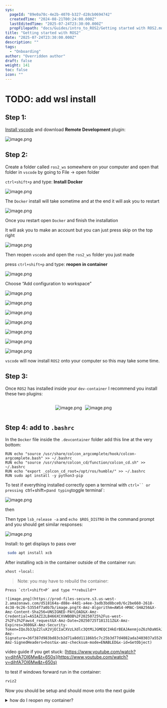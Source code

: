 ```yaml
---
sys:
  pageId: "89e0a78c-4e2b-4070-b327-d28cb0694742"
  createdTime: "2024-08-21T00:24:00.000Z"
  lastEditedTime: "2025-07-24T23:30:00.000Z"
  propFilepath: "docs/Guides/intro_to_ROS2/Getting started with ROS2.md"
title: "Getting started with ROS2"
date: "2025-07-24T23:30:00.000Z"
description: ""
tags:
  - "Onboarding"
author: "Overridden author"
draft: false
weight: 141
toc: false
icon: ""
---
```


# TODO: add wsl install

## Step 1:

[Install vscode](https://code.visualstudio.com/download) and download **Remote Development** plugin:

![image.png](https://prod-files-secure.s3.us-west-2.amazonaws.com/d518164a-d88e-44d1-a4ee-3adb3bd8bce0/efb52993-1881-4a40-b95e-6f020334f022/image.png?X-Amz-Algorithm=AWS4-HMAC-SHA256&X-Amz-Content-Sha256=UNSIGNED-PAYLOAD&X-Amz-Credential=ASIAZI2LB466TDZXMBVU%2F20250725%2Fus-west-2%2Fs3%2Faws4_request&X-Amz-Date=20250725T181304Z&X-Amz-Expires=3600&X-Amz-Security-Token=IQoJb3JpZ2luX2VjECIaCXVzLXdlc3QtMiJHMEUCIFnkCc%2B%2BjzJB0B378z8G%2FhPnQcP8DVfGq1bduGPeiZWZAiEA9Djd%2BJLqi0U4j%2FvlSzFTrPBej2WbxJ6VnWgn%2BmbjSGQq%2FwMISxAAGgw2Mzc0MjMxODM4MDUiDHC0AfntW224omFf1SrcAzVRjWioByS%2BgnklZhenHY4yJisqvweaFH1pcs47x9Q9BMLkdo8xjhXB2YCZzdjnX3wjabH8bEYrhDMHzZ5hsHKuGvK2dKnR0dx3S8diA8Vrb%2FxBwWEdepnZAgerIjkP2lPspq%2FmTxEM5GRIb9jmnl0e9QMCdk3dMPm5E9pyRA0vksq1QfxCB5hdjTZC9aBigkW%2BfLkqQ69eNbg3TX3cCUqgg0NDuQQw5btAIuCWGII1fFoN9RTwcRq8H%2FanDUT8yCuXUrn6gAZkFgiqI5pYkvYxXUokbpR8LVz%2BEV3fkR3JnAGP5gJDl5yt%2F9PD1UgQ0E7KjeJPDHaqT7nj3CgQd7zaNEwJxZnlOp6IIT7DrECHSsaE9yQJor1u8ARZuNwwUL0Z%2BfylCvdVZGiIdPjSB1St3EIBW%2BqkMwTVhmAd9Cznp%2BfNvgCesice7Uw91PrxR5LxQm%2B491n%2B%2Bcu%2FJPRT8QtJrVxrd%2BQupUPKs33HQei3f71yj95z6Nr4cepxTwBSwHi5Dn%2B1RqXejRjLKIXSxUwHsSJlzjp9LO5HsQBggDBvH1TMuvGipDr9e%2Fa2lpNVeFPv8Ym48vpN8I1BR6itYqvwc%2F7J5ZrXIX5GQgBp%2BkgjpFCqa4BLB72ubkxFMPyGj8QGOqUBsbZ7WScCww33CAl6wr%2BhaVn6gSvJffc9oK3fWUwiKz5W57IiiQesk0UiVsxqM5zYXx7WmkPPABdmtokh3ByptDaVd381KGru%2B%2BrikNYQfBeQOFImo76J77sr5jQVj5q5MFklHhCXcaewB4TpILLlp8w%2FZKlMpoy%2BPxsTV2tSaFBjALGC8SRhqgjNA2edttIHV%2FqnDwHfmlAuaJMdp%2FJckOQ2HvTi&X-Amz-Signature=8079edcc4eb42a48d69e14b3114fd1184699ddba055531657528bdcc7d298c95&X-Amz-SignedHeaders=host&x-amz-checksum-mode=ENABLED&x-id=GetObject)

## Step 2:

Create a folder called `ros2_ws` somewhere on your computer and open that folder in `vscode` by going to File → open folder 

`ctrl+shift+p` and type: **Install Docker**

![image.png](https://prod-files-secure.s3.us-west-2.amazonaws.com/d518164a-d88e-44d1-a4ee-3adb3bd8bce0/2269dc0e-1cd5-47ff-bceb-c04ad9b2eab0/image.png?X-Amz-Algorithm=AWS4-HMAC-SHA256&X-Amz-Content-Sha256=UNSIGNED-PAYLOAD&X-Amz-Credential=ASIAZI2LB466TDZXMBVU%2F20250725%2Fus-west-2%2Fs3%2Faws4_request&X-Amz-Date=20250725T181304Z&X-Amz-Expires=3600&X-Amz-Security-Token=IQoJb3JpZ2luX2VjECIaCXVzLXdlc3QtMiJHMEUCIFnkCc%2B%2BjzJB0B378z8G%2FhPnQcP8DVfGq1bduGPeiZWZAiEA9Djd%2BJLqi0U4j%2FvlSzFTrPBej2WbxJ6VnWgn%2BmbjSGQq%2FwMISxAAGgw2Mzc0MjMxODM4MDUiDHC0AfntW224omFf1SrcAzVRjWioByS%2BgnklZhenHY4yJisqvweaFH1pcs47x9Q9BMLkdo8xjhXB2YCZzdjnX3wjabH8bEYrhDMHzZ5hsHKuGvK2dKnR0dx3S8diA8Vrb%2FxBwWEdepnZAgerIjkP2lPspq%2FmTxEM5GRIb9jmnl0e9QMCdk3dMPm5E9pyRA0vksq1QfxCB5hdjTZC9aBigkW%2BfLkqQ69eNbg3TX3cCUqgg0NDuQQw5btAIuCWGII1fFoN9RTwcRq8H%2FanDUT8yCuXUrn6gAZkFgiqI5pYkvYxXUokbpR8LVz%2BEV3fkR3JnAGP5gJDl5yt%2F9PD1UgQ0E7KjeJPDHaqT7nj3CgQd7zaNEwJxZnlOp6IIT7DrECHSsaE9yQJor1u8ARZuNwwUL0Z%2BfylCvdVZGiIdPjSB1St3EIBW%2BqkMwTVhmAd9Cznp%2BfNvgCesice7Uw91PrxR5LxQm%2B491n%2B%2Bcu%2FJPRT8QtJrVxrd%2BQupUPKs33HQei3f71yj95z6Nr4cepxTwBSwHi5Dn%2B1RqXejRjLKIXSxUwHsSJlzjp9LO5HsQBggDBvH1TMuvGipDr9e%2Fa2lpNVeFPv8Ym48vpN8I1BR6itYqvwc%2F7J5ZrXIX5GQgBp%2BkgjpFCqa4BLB72ubkxFMPyGj8QGOqUBsbZ7WScCww33CAl6wr%2BhaVn6gSvJffc9oK3fWUwiKz5W57IiiQesk0UiVsxqM5zYXx7WmkPPABdmtokh3ByptDaVd381KGru%2B%2BrikNYQfBeQOFImo76J77sr5jQVj5q5MFklHhCXcaewB4TpILLlp8w%2FZKlMpoy%2BPxsTV2tSaFBjALGC8SRhqgjNA2edttIHV%2FqnDwHfmlAuaJMdp%2FJckOQ2HvTi&X-Amz-Signature=cda4990b99efe5c867e3c6763687bff4d366e3af09631b9643f6a791ee122689&X-Amz-SignedHeaders=host&x-amz-checksum-mode=ENABLED&x-id=GetObject)

The `Docker` install will take sometime and at the end it will ask you to restart

![image.png](https://prod-files-secure.s3.us-west-2.amazonaws.com/d518164a-d88e-44d1-a4ee-3adb3bd8bce0/ed233f78-be33-4b1f-b89c-9c346c0e961e/image.png?X-Amz-Algorithm=AWS4-HMAC-SHA256&X-Amz-Content-Sha256=UNSIGNED-PAYLOAD&X-Amz-Credential=ASIAZI2LB466TDZXMBVU%2F20250725%2Fus-west-2%2Fs3%2Faws4_request&X-Amz-Date=20250725T181305Z&X-Amz-Expires=3600&X-Amz-Security-Token=IQoJb3JpZ2luX2VjECIaCXVzLXdlc3QtMiJHMEUCIFnkCc%2B%2BjzJB0B378z8G%2FhPnQcP8DVfGq1bduGPeiZWZAiEA9Djd%2BJLqi0U4j%2FvlSzFTrPBej2WbxJ6VnWgn%2BmbjSGQq%2FwMISxAAGgw2Mzc0MjMxODM4MDUiDHC0AfntW224omFf1SrcAzVRjWioByS%2BgnklZhenHY4yJisqvweaFH1pcs47x9Q9BMLkdo8xjhXB2YCZzdjnX3wjabH8bEYrhDMHzZ5hsHKuGvK2dKnR0dx3S8diA8Vrb%2FxBwWEdepnZAgerIjkP2lPspq%2FmTxEM5GRIb9jmnl0e9QMCdk3dMPm5E9pyRA0vksq1QfxCB5hdjTZC9aBigkW%2BfLkqQ69eNbg3TX3cCUqgg0NDuQQw5btAIuCWGII1fFoN9RTwcRq8H%2FanDUT8yCuXUrn6gAZkFgiqI5pYkvYxXUokbpR8LVz%2BEV3fkR3JnAGP5gJDl5yt%2F9PD1UgQ0E7KjeJPDHaqT7nj3CgQd7zaNEwJxZnlOp6IIT7DrECHSsaE9yQJor1u8ARZuNwwUL0Z%2BfylCvdVZGiIdPjSB1St3EIBW%2BqkMwTVhmAd9Cznp%2BfNvgCesice7Uw91PrxR5LxQm%2B491n%2B%2Bcu%2FJPRT8QtJrVxrd%2BQupUPKs33HQei3f71yj95z6Nr4cepxTwBSwHi5Dn%2B1RqXejRjLKIXSxUwHsSJlzjp9LO5HsQBggDBvH1TMuvGipDr9e%2Fa2lpNVeFPv8Ym48vpN8I1BR6itYqvwc%2F7J5ZrXIX5GQgBp%2BkgjpFCqa4BLB72ubkxFMPyGj8QGOqUBsbZ7WScCww33CAl6wr%2BhaVn6gSvJffc9oK3fWUwiKz5W57IiiQesk0UiVsxqM5zYXx7WmkPPABdmtokh3ByptDaVd381KGru%2B%2BrikNYQfBeQOFImo76J77sr5jQVj5q5MFklHhCXcaewB4TpILLlp8w%2FZKlMpoy%2BPxsTV2tSaFBjALGC8SRhqgjNA2edttIHV%2FqnDwHfmlAuaJMdp%2FJckOQ2HvTi&X-Amz-Signature=a4b08f2e8623ef8fe8c18dc2d84f05bb415122969926a4f49985af01b9c61b12&X-Amz-SignedHeaders=host&x-amz-checksum-mode=ENABLED&x-id=GetObject)

Once you restart open `Docker` and finish the installation

It will ask you to make an account but you can just press skip on the top right

![image.png](https://prod-files-secure.s3.us-west-2.amazonaws.com/d518164a-d88e-44d1-a4ee-3adb3bd8bce0/21010ad9-1659-4fd9-9f59-9932a09b2a3d/image.png?X-Amz-Algorithm=AWS4-HMAC-SHA256&X-Amz-Content-Sha256=UNSIGNED-PAYLOAD&X-Amz-Credential=ASIAZI2LB466TDZXMBVU%2F20250725%2Fus-west-2%2Fs3%2Faws4_request&X-Amz-Date=20250725T181305Z&X-Amz-Expires=3600&X-Amz-Security-Token=IQoJb3JpZ2luX2VjECIaCXVzLXdlc3QtMiJHMEUCIFnkCc%2B%2BjzJB0B378z8G%2FhPnQcP8DVfGq1bduGPeiZWZAiEA9Djd%2BJLqi0U4j%2FvlSzFTrPBej2WbxJ6VnWgn%2BmbjSGQq%2FwMISxAAGgw2Mzc0MjMxODM4MDUiDHC0AfntW224omFf1SrcAzVRjWioByS%2BgnklZhenHY4yJisqvweaFH1pcs47x9Q9BMLkdo8xjhXB2YCZzdjnX3wjabH8bEYrhDMHzZ5hsHKuGvK2dKnR0dx3S8diA8Vrb%2FxBwWEdepnZAgerIjkP2lPspq%2FmTxEM5GRIb9jmnl0e9QMCdk3dMPm5E9pyRA0vksq1QfxCB5hdjTZC9aBigkW%2BfLkqQ69eNbg3TX3cCUqgg0NDuQQw5btAIuCWGII1fFoN9RTwcRq8H%2FanDUT8yCuXUrn6gAZkFgiqI5pYkvYxXUokbpR8LVz%2BEV3fkR3JnAGP5gJDl5yt%2F9PD1UgQ0E7KjeJPDHaqT7nj3CgQd7zaNEwJxZnlOp6IIT7DrECHSsaE9yQJor1u8ARZuNwwUL0Z%2BfylCvdVZGiIdPjSB1St3EIBW%2BqkMwTVhmAd9Cznp%2BfNvgCesice7Uw91PrxR5LxQm%2B491n%2B%2Bcu%2FJPRT8QtJrVxrd%2BQupUPKs33HQei3f71yj95z6Nr4cepxTwBSwHi5Dn%2B1RqXejRjLKIXSxUwHsSJlzjp9LO5HsQBggDBvH1TMuvGipDr9e%2Fa2lpNVeFPv8Ym48vpN8I1BR6itYqvwc%2F7J5ZrXIX5GQgBp%2BkgjpFCqa4BLB72ubkxFMPyGj8QGOqUBsbZ7WScCww33CAl6wr%2BhaVn6gSvJffc9oK3fWUwiKz5W57IiiQesk0UiVsxqM5zYXx7WmkPPABdmtokh3ByptDaVd381KGru%2B%2BrikNYQfBeQOFImo76J77sr5jQVj5q5MFklHhCXcaewB4TpILLlp8w%2FZKlMpoy%2BPxsTV2tSaFBjALGC8SRhqgjNA2edttIHV%2FqnDwHfmlAuaJMdp%2FJckOQ2HvTi&X-Amz-Signature=fea0f852e31742da38df2c66e0209e0808c1f3286f8cd130cfe7a96ca50f8c36&X-Amz-SignedHeaders=host&x-amz-checksum-mode=ENABLED&x-id=GetObject)

Then reopen `vscode` and open the `ros2_ws` folder you just made

press `ctrl+shift+p` and type: **reopen in container**

![image.png](https://prod-files-secure.s3.us-west-2.amazonaws.com/d518164a-d88e-44d1-a4ee-3adb3bd8bce0/4e93b8c2-41ad-488c-8095-c74205196118/image.png?X-Amz-Algorithm=AWS4-HMAC-SHA256&X-Amz-Content-Sha256=UNSIGNED-PAYLOAD&X-Amz-Credential=ASIAZI2LB466TDZXMBVU%2F20250725%2Fus-west-2%2Fs3%2Faws4_request&X-Amz-Date=20250725T181305Z&X-Amz-Expires=3600&X-Amz-Security-Token=IQoJb3JpZ2luX2VjECIaCXVzLXdlc3QtMiJHMEUCIFnkCc%2B%2BjzJB0B378z8G%2FhPnQcP8DVfGq1bduGPeiZWZAiEA9Djd%2BJLqi0U4j%2FvlSzFTrPBej2WbxJ6VnWgn%2BmbjSGQq%2FwMISxAAGgw2Mzc0MjMxODM4MDUiDHC0AfntW224omFf1SrcAzVRjWioByS%2BgnklZhenHY4yJisqvweaFH1pcs47x9Q9BMLkdo8xjhXB2YCZzdjnX3wjabH8bEYrhDMHzZ5hsHKuGvK2dKnR0dx3S8diA8Vrb%2FxBwWEdepnZAgerIjkP2lPspq%2FmTxEM5GRIb9jmnl0e9QMCdk3dMPm5E9pyRA0vksq1QfxCB5hdjTZC9aBigkW%2BfLkqQ69eNbg3TX3cCUqgg0NDuQQw5btAIuCWGII1fFoN9RTwcRq8H%2FanDUT8yCuXUrn6gAZkFgiqI5pYkvYxXUokbpR8LVz%2BEV3fkR3JnAGP5gJDl5yt%2F9PD1UgQ0E7KjeJPDHaqT7nj3CgQd7zaNEwJxZnlOp6IIT7DrECHSsaE9yQJor1u8ARZuNwwUL0Z%2BfylCvdVZGiIdPjSB1St3EIBW%2BqkMwTVhmAd9Cznp%2BfNvgCesice7Uw91PrxR5LxQm%2B491n%2B%2Bcu%2FJPRT8QtJrVxrd%2BQupUPKs33HQei3f71yj95z6Nr4cepxTwBSwHi5Dn%2B1RqXejRjLKIXSxUwHsSJlzjp9LO5HsQBggDBvH1TMuvGipDr9e%2Fa2lpNVeFPv8Ym48vpN8I1BR6itYqvwc%2F7J5ZrXIX5GQgBp%2BkgjpFCqa4BLB72ubkxFMPyGj8QGOqUBsbZ7WScCww33CAl6wr%2BhaVn6gSvJffc9oK3fWUwiKz5W57IiiQesk0UiVsxqM5zYXx7WmkPPABdmtokh3ByptDaVd381KGru%2B%2BrikNYQfBeQOFImo76J77sr5jQVj5q5MFklHhCXcaewB4TpILLlp8w%2FZKlMpoy%2BPxsTV2tSaFBjALGC8SRhqgjNA2edttIHV%2FqnDwHfmlAuaJMdp%2FJckOQ2HvTi&X-Amz-Signature=8357340a05546b37cef0b9405bc9c84362e53836e5d137bd2a11bee34ccd0e66&X-Amz-SignedHeaders=host&x-amz-checksum-mode=ENABLED&x-id=GetObject)

Choose “Add configuration to workspace”

![image.png](https://prod-files-secure.s3.us-west-2.amazonaws.com/d518164a-d88e-44d1-a4ee-3adb3bd8bce0/9560b282-5060-4989-ba37-97e7b2c22476/image.png?X-Amz-Algorithm=AWS4-HMAC-SHA256&X-Amz-Content-Sha256=UNSIGNED-PAYLOAD&X-Amz-Credential=ASIAZI2LB466TDZXMBVU%2F20250725%2Fus-west-2%2Fs3%2Faws4_request&X-Amz-Date=20250725T181305Z&X-Amz-Expires=3600&X-Amz-Security-Token=IQoJb3JpZ2luX2VjECIaCXVzLXdlc3QtMiJHMEUCIFnkCc%2B%2BjzJB0B378z8G%2FhPnQcP8DVfGq1bduGPeiZWZAiEA9Djd%2BJLqi0U4j%2FvlSzFTrPBej2WbxJ6VnWgn%2BmbjSGQq%2FwMISxAAGgw2Mzc0MjMxODM4MDUiDHC0AfntW224omFf1SrcAzVRjWioByS%2BgnklZhenHY4yJisqvweaFH1pcs47x9Q9BMLkdo8xjhXB2YCZzdjnX3wjabH8bEYrhDMHzZ5hsHKuGvK2dKnR0dx3S8diA8Vrb%2FxBwWEdepnZAgerIjkP2lPspq%2FmTxEM5GRIb9jmnl0e9QMCdk3dMPm5E9pyRA0vksq1QfxCB5hdjTZC9aBigkW%2BfLkqQ69eNbg3TX3cCUqgg0NDuQQw5btAIuCWGII1fFoN9RTwcRq8H%2FanDUT8yCuXUrn6gAZkFgiqI5pYkvYxXUokbpR8LVz%2BEV3fkR3JnAGP5gJDl5yt%2F9PD1UgQ0E7KjeJPDHaqT7nj3CgQd7zaNEwJxZnlOp6IIT7DrECHSsaE9yQJor1u8ARZuNwwUL0Z%2BfylCvdVZGiIdPjSB1St3EIBW%2BqkMwTVhmAd9Cznp%2BfNvgCesice7Uw91PrxR5LxQm%2B491n%2B%2Bcu%2FJPRT8QtJrVxrd%2BQupUPKs33HQei3f71yj95z6Nr4cepxTwBSwHi5Dn%2B1RqXejRjLKIXSxUwHsSJlzjp9LO5HsQBggDBvH1TMuvGipDr9e%2Fa2lpNVeFPv8Ym48vpN8I1BR6itYqvwc%2F7J5ZrXIX5GQgBp%2BkgjpFCqa4BLB72ubkxFMPyGj8QGOqUBsbZ7WScCww33CAl6wr%2BhaVn6gSvJffc9oK3fWUwiKz5W57IiiQesk0UiVsxqM5zYXx7WmkPPABdmtokh3ByptDaVd381KGru%2B%2BrikNYQfBeQOFImo76J77sr5jQVj5q5MFklHhCXcaewB4TpILLlp8w%2FZKlMpoy%2BPxsTV2tSaFBjALGC8SRhqgjNA2edttIHV%2FqnDwHfmlAuaJMdp%2FJckOQ2HvTi&X-Amz-Signature=7df362b68c3a457fd33d1d95437fbb38e10cd5eb2bcd9f703bdb5a23fc1d4ac7&X-Amz-SignedHeaders=host&x-amz-checksum-mode=ENABLED&x-id=GetObject)

![image.png](https://prod-files-secure.s3.us-west-2.amazonaws.com/d518164a-d88e-44d1-a4ee-3adb3bd8bce0/2ee63f81-886b-48e8-a553-dc6e5eac99e4/image.png?X-Amz-Algorithm=AWS4-HMAC-SHA256&X-Amz-Content-Sha256=UNSIGNED-PAYLOAD&X-Amz-Credential=ASIAZI2LB466TDZXMBVU%2F20250725%2Fus-west-2%2Fs3%2Faws4_request&X-Amz-Date=20250725T181304Z&X-Amz-Expires=3600&X-Amz-Security-Token=IQoJb3JpZ2luX2VjECIaCXVzLXdlc3QtMiJHMEUCIFnkCc%2B%2BjzJB0B378z8G%2FhPnQcP8DVfGq1bduGPeiZWZAiEA9Djd%2BJLqi0U4j%2FvlSzFTrPBej2WbxJ6VnWgn%2BmbjSGQq%2FwMISxAAGgw2Mzc0MjMxODM4MDUiDHC0AfntW224omFf1SrcAzVRjWioByS%2BgnklZhenHY4yJisqvweaFH1pcs47x9Q9BMLkdo8xjhXB2YCZzdjnX3wjabH8bEYrhDMHzZ5hsHKuGvK2dKnR0dx3S8diA8Vrb%2FxBwWEdepnZAgerIjkP2lPspq%2FmTxEM5GRIb9jmnl0e9QMCdk3dMPm5E9pyRA0vksq1QfxCB5hdjTZC9aBigkW%2BfLkqQ69eNbg3TX3cCUqgg0NDuQQw5btAIuCWGII1fFoN9RTwcRq8H%2FanDUT8yCuXUrn6gAZkFgiqI5pYkvYxXUokbpR8LVz%2BEV3fkR3JnAGP5gJDl5yt%2F9PD1UgQ0E7KjeJPDHaqT7nj3CgQd7zaNEwJxZnlOp6IIT7DrECHSsaE9yQJor1u8ARZuNwwUL0Z%2BfylCvdVZGiIdPjSB1St3EIBW%2BqkMwTVhmAd9Cznp%2BfNvgCesice7Uw91PrxR5LxQm%2B491n%2B%2Bcu%2FJPRT8QtJrVxrd%2BQupUPKs33HQei3f71yj95z6Nr4cepxTwBSwHi5Dn%2B1RqXejRjLKIXSxUwHsSJlzjp9LO5HsQBggDBvH1TMuvGipDr9e%2Fa2lpNVeFPv8Ym48vpN8I1BR6itYqvwc%2F7J5ZrXIX5GQgBp%2BkgjpFCqa4BLB72ubkxFMPyGj8QGOqUBsbZ7WScCww33CAl6wr%2BhaVn6gSvJffc9oK3fWUwiKz5W57IiiQesk0UiVsxqM5zYXx7WmkPPABdmtokh3ByptDaVd381KGru%2B%2BrikNYQfBeQOFImo76J77sr5jQVj5q5MFklHhCXcaewB4TpILLlp8w%2FZKlMpoy%2BPxsTV2tSaFBjALGC8SRhqgjNA2edttIHV%2FqnDwHfmlAuaJMdp%2FJckOQ2HvTi&X-Amz-Signature=e28dcb254ac4c51bfa1a95d17416a7405f45ce50852ac8cb40e82490fdf2c484&X-Amz-SignedHeaders=host&x-amz-checksum-mode=ENABLED&x-id=GetObject)

![image.png](https://prod-files-secure.s3.us-west-2.amazonaws.com/d518164a-d88e-44d1-a4ee-3adb3bd8bce0/e0fd626c-c8b6-4b2c-95d1-fa4c26514504/image.png?X-Amz-Algorithm=AWS4-HMAC-SHA256&X-Amz-Content-Sha256=UNSIGNED-PAYLOAD&X-Amz-Credential=ASIAZI2LB466TDZXMBVU%2F20250725%2Fus-west-2%2Fs3%2Faws4_request&X-Amz-Date=20250725T181304Z&X-Amz-Expires=3600&X-Amz-Security-Token=IQoJb3JpZ2luX2VjECIaCXVzLXdlc3QtMiJHMEUCIFnkCc%2B%2BjzJB0B378z8G%2FhPnQcP8DVfGq1bduGPeiZWZAiEA9Djd%2BJLqi0U4j%2FvlSzFTrPBej2WbxJ6VnWgn%2BmbjSGQq%2FwMISxAAGgw2Mzc0MjMxODM4MDUiDHC0AfntW224omFf1SrcAzVRjWioByS%2BgnklZhenHY4yJisqvweaFH1pcs47x9Q9BMLkdo8xjhXB2YCZzdjnX3wjabH8bEYrhDMHzZ5hsHKuGvK2dKnR0dx3S8diA8Vrb%2FxBwWEdepnZAgerIjkP2lPspq%2FmTxEM5GRIb9jmnl0e9QMCdk3dMPm5E9pyRA0vksq1QfxCB5hdjTZC9aBigkW%2BfLkqQ69eNbg3TX3cCUqgg0NDuQQw5btAIuCWGII1fFoN9RTwcRq8H%2FanDUT8yCuXUrn6gAZkFgiqI5pYkvYxXUokbpR8LVz%2BEV3fkR3JnAGP5gJDl5yt%2F9PD1UgQ0E7KjeJPDHaqT7nj3CgQd7zaNEwJxZnlOp6IIT7DrECHSsaE9yQJor1u8ARZuNwwUL0Z%2BfylCvdVZGiIdPjSB1St3EIBW%2BqkMwTVhmAd9Cznp%2BfNvgCesice7Uw91PrxR5LxQm%2B491n%2B%2Bcu%2FJPRT8QtJrVxrd%2BQupUPKs33HQei3f71yj95z6Nr4cepxTwBSwHi5Dn%2B1RqXejRjLKIXSxUwHsSJlzjp9LO5HsQBggDBvH1TMuvGipDr9e%2Fa2lpNVeFPv8Ym48vpN8I1BR6itYqvwc%2F7J5ZrXIX5GQgBp%2BkgjpFCqa4BLB72ubkxFMPyGj8QGOqUBsbZ7WScCww33CAl6wr%2BhaVn6gSvJffc9oK3fWUwiKz5W57IiiQesk0UiVsxqM5zYXx7WmkPPABdmtokh3ByptDaVd381KGru%2B%2BrikNYQfBeQOFImo76J77sr5jQVj5q5MFklHhCXcaewB4TpILLlp8w%2FZKlMpoy%2BPxsTV2tSaFBjALGC8SRhqgjNA2edttIHV%2FqnDwHfmlAuaJMdp%2FJckOQ2HvTi&X-Amz-Signature=55bec9cb98c9362a84ffd004661e11eb7ad37863dc66edfdbc287ac4dc5d012a&X-Amz-SignedHeaders=host&x-amz-checksum-mode=ENABLED&x-id=GetObject)

![image.png](https://prod-files-secure.s3.us-west-2.amazonaws.com/d518164a-d88e-44d1-a4ee-3adb3bd8bce0/a2e13f50-d2ab-4719-a4c2-7ced634bfc9d/image.png?X-Amz-Algorithm=AWS4-HMAC-SHA256&X-Amz-Content-Sha256=UNSIGNED-PAYLOAD&X-Amz-Credential=ASIAZI2LB466TDZXMBVU%2F20250725%2Fus-west-2%2Fs3%2Faws4_request&X-Amz-Date=20250725T181304Z&X-Amz-Expires=3600&X-Amz-Security-Token=IQoJb3JpZ2luX2VjECIaCXVzLXdlc3QtMiJHMEUCIFnkCc%2B%2BjzJB0B378z8G%2FhPnQcP8DVfGq1bduGPeiZWZAiEA9Djd%2BJLqi0U4j%2FvlSzFTrPBej2WbxJ6VnWgn%2BmbjSGQq%2FwMISxAAGgw2Mzc0MjMxODM4MDUiDHC0AfntW224omFf1SrcAzVRjWioByS%2BgnklZhenHY4yJisqvweaFH1pcs47x9Q9BMLkdo8xjhXB2YCZzdjnX3wjabH8bEYrhDMHzZ5hsHKuGvK2dKnR0dx3S8diA8Vrb%2FxBwWEdepnZAgerIjkP2lPspq%2FmTxEM5GRIb9jmnl0e9QMCdk3dMPm5E9pyRA0vksq1QfxCB5hdjTZC9aBigkW%2BfLkqQ69eNbg3TX3cCUqgg0NDuQQw5btAIuCWGII1fFoN9RTwcRq8H%2FanDUT8yCuXUrn6gAZkFgiqI5pYkvYxXUokbpR8LVz%2BEV3fkR3JnAGP5gJDl5yt%2F9PD1UgQ0E7KjeJPDHaqT7nj3CgQd7zaNEwJxZnlOp6IIT7DrECHSsaE9yQJor1u8ARZuNwwUL0Z%2BfylCvdVZGiIdPjSB1St3EIBW%2BqkMwTVhmAd9Cznp%2BfNvgCesice7Uw91PrxR5LxQm%2B491n%2B%2Bcu%2FJPRT8QtJrVxrd%2BQupUPKs33HQei3f71yj95z6Nr4cepxTwBSwHi5Dn%2B1RqXejRjLKIXSxUwHsSJlzjp9LO5HsQBggDBvH1TMuvGipDr9e%2Fa2lpNVeFPv8Ym48vpN8I1BR6itYqvwc%2F7J5ZrXIX5GQgBp%2BkgjpFCqa4BLB72ubkxFMPyGj8QGOqUBsbZ7WScCww33CAl6wr%2BhaVn6gSvJffc9oK3fWUwiKz5W57IiiQesk0UiVsxqM5zYXx7WmkPPABdmtokh3ByptDaVd381KGru%2B%2BrikNYQfBeQOFImo76J77sr5jQVj5q5MFklHhCXcaewB4TpILLlp8w%2FZKlMpoy%2BPxsTV2tSaFBjALGC8SRhqgjNA2edttIHV%2FqnDwHfmlAuaJMdp%2FJckOQ2HvTi&X-Amz-Signature=1cb9e6e0a54ce63261e8864578e82f02593fea30892a3613536947335a5d667d&X-Amz-SignedHeaders=host&x-amz-checksum-mode=ENABLED&x-id=GetObject)

![image.png](https://prod-files-secure.s3.us-west-2.amazonaws.com/d518164a-d88e-44d1-a4ee-3adb3bd8bce0/6cc478ad-aaba-4bf7-9fcc-403277ab896c/image.png?X-Amz-Algorithm=AWS4-HMAC-SHA256&X-Amz-Content-Sha256=UNSIGNED-PAYLOAD&X-Amz-Credential=ASIAZI2LB466TDZXMBVU%2F20250725%2Fus-west-2%2Fs3%2Faws4_request&X-Amz-Date=20250725T181305Z&X-Amz-Expires=3600&X-Amz-Security-Token=IQoJb3JpZ2luX2VjECIaCXVzLXdlc3QtMiJHMEUCIFnkCc%2B%2BjzJB0B378z8G%2FhPnQcP8DVfGq1bduGPeiZWZAiEA9Djd%2BJLqi0U4j%2FvlSzFTrPBej2WbxJ6VnWgn%2BmbjSGQq%2FwMISxAAGgw2Mzc0MjMxODM4MDUiDHC0AfntW224omFf1SrcAzVRjWioByS%2BgnklZhenHY4yJisqvweaFH1pcs47x9Q9BMLkdo8xjhXB2YCZzdjnX3wjabH8bEYrhDMHzZ5hsHKuGvK2dKnR0dx3S8diA8Vrb%2FxBwWEdepnZAgerIjkP2lPspq%2FmTxEM5GRIb9jmnl0e9QMCdk3dMPm5E9pyRA0vksq1QfxCB5hdjTZC9aBigkW%2BfLkqQ69eNbg3TX3cCUqgg0NDuQQw5btAIuCWGII1fFoN9RTwcRq8H%2FanDUT8yCuXUrn6gAZkFgiqI5pYkvYxXUokbpR8LVz%2BEV3fkR3JnAGP5gJDl5yt%2F9PD1UgQ0E7KjeJPDHaqT7nj3CgQd7zaNEwJxZnlOp6IIT7DrECHSsaE9yQJor1u8ARZuNwwUL0Z%2BfylCvdVZGiIdPjSB1St3EIBW%2BqkMwTVhmAd9Cznp%2BfNvgCesice7Uw91PrxR5LxQm%2B491n%2B%2Bcu%2FJPRT8QtJrVxrd%2BQupUPKs33HQei3f71yj95z6Nr4cepxTwBSwHi5Dn%2B1RqXejRjLKIXSxUwHsSJlzjp9LO5HsQBggDBvH1TMuvGipDr9e%2Fa2lpNVeFPv8Ym48vpN8I1BR6itYqvwc%2F7J5ZrXIX5GQgBp%2BkgjpFCqa4BLB72ubkxFMPyGj8QGOqUBsbZ7WScCww33CAl6wr%2BhaVn6gSvJffc9oK3fWUwiKz5W57IiiQesk0UiVsxqM5zYXx7WmkPPABdmtokh3ByptDaVd381KGru%2B%2BrikNYQfBeQOFImo76J77sr5jQVj5q5MFklHhCXcaewB4TpILLlp8w%2FZKlMpoy%2BPxsTV2tSaFBjALGC8SRhqgjNA2edttIHV%2FqnDwHfmlAuaJMdp%2FJckOQ2HvTi&X-Amz-Signature=f4218c7c050d74a45f61fb0f3b67082fe1ef449c65212660eba3ad94adc613e8&X-Amz-SignedHeaders=host&x-amz-checksum-mode=ENABLED&x-id=GetObject)

![image.png](https://prod-files-secure.s3.us-west-2.amazonaws.com/d518164a-d88e-44d1-a4ee-3adb3bd8bce0/53255b28-f75e-430f-b9e3-c0ac8577e42b/image.png?X-Amz-Algorithm=AWS4-HMAC-SHA256&X-Amz-Content-Sha256=UNSIGNED-PAYLOAD&X-Amz-Credential=ASIAZI2LB466TDZXMBVU%2F20250725%2Fus-west-2%2Fs3%2Faws4_request&X-Amz-Date=20250725T181304Z&X-Amz-Expires=3600&X-Amz-Security-Token=IQoJb3JpZ2luX2VjECIaCXVzLXdlc3QtMiJHMEUCIFnkCc%2B%2BjzJB0B378z8G%2FhPnQcP8DVfGq1bduGPeiZWZAiEA9Djd%2BJLqi0U4j%2FvlSzFTrPBej2WbxJ6VnWgn%2BmbjSGQq%2FwMISxAAGgw2Mzc0MjMxODM4MDUiDHC0AfntW224omFf1SrcAzVRjWioByS%2BgnklZhenHY4yJisqvweaFH1pcs47x9Q9BMLkdo8xjhXB2YCZzdjnX3wjabH8bEYrhDMHzZ5hsHKuGvK2dKnR0dx3S8diA8Vrb%2FxBwWEdepnZAgerIjkP2lPspq%2FmTxEM5GRIb9jmnl0e9QMCdk3dMPm5E9pyRA0vksq1QfxCB5hdjTZC9aBigkW%2BfLkqQ69eNbg3TX3cCUqgg0NDuQQw5btAIuCWGII1fFoN9RTwcRq8H%2FanDUT8yCuXUrn6gAZkFgiqI5pYkvYxXUokbpR8LVz%2BEV3fkR3JnAGP5gJDl5yt%2F9PD1UgQ0E7KjeJPDHaqT7nj3CgQd7zaNEwJxZnlOp6IIT7DrECHSsaE9yQJor1u8ARZuNwwUL0Z%2BfylCvdVZGiIdPjSB1St3EIBW%2BqkMwTVhmAd9Cznp%2BfNvgCesice7Uw91PrxR5LxQm%2B491n%2B%2Bcu%2FJPRT8QtJrVxrd%2BQupUPKs33HQei3f71yj95z6Nr4cepxTwBSwHi5Dn%2B1RqXejRjLKIXSxUwHsSJlzjp9LO5HsQBggDBvH1TMuvGipDr9e%2Fa2lpNVeFPv8Ym48vpN8I1BR6itYqvwc%2F7J5ZrXIX5GQgBp%2BkgjpFCqa4BLB72ubkxFMPyGj8QGOqUBsbZ7WScCww33CAl6wr%2BhaVn6gSvJffc9oK3fWUwiKz5W57IiiQesk0UiVsxqM5zYXx7WmkPPABdmtokh3ByptDaVd381KGru%2B%2BrikNYQfBeQOFImo76J77sr5jQVj5q5MFklHhCXcaewB4TpILLlp8w%2FZKlMpoy%2BPxsTV2tSaFBjALGC8SRhqgjNA2edttIHV%2FqnDwHfmlAuaJMdp%2FJckOQ2HvTi&X-Amz-Signature=554b4fa00701d8fda7a8b26172f9c9e71c1e033ec07ea211320985066b0f5751&X-Amz-SignedHeaders=host&x-amz-checksum-mode=ENABLED&x-id=GetObject)

![image.png](https://prod-files-secure.s3.us-west-2.amazonaws.com/d518164a-d88e-44d1-a4ee-3adb3bd8bce0/7c562767-5af9-4ffb-97d1-327bcdf4ee00/image.png?X-Amz-Algorithm=AWS4-HMAC-SHA256&X-Amz-Content-Sha256=UNSIGNED-PAYLOAD&X-Amz-Credential=ASIAZI2LB466TDZXMBVU%2F20250725%2Fus-west-2%2Fs3%2Faws4_request&X-Amz-Date=20250725T181305Z&X-Amz-Expires=3600&X-Amz-Security-Token=IQoJb3JpZ2luX2VjECIaCXVzLXdlc3QtMiJHMEUCIFnkCc%2B%2BjzJB0B378z8G%2FhPnQcP8DVfGq1bduGPeiZWZAiEA9Djd%2BJLqi0U4j%2FvlSzFTrPBej2WbxJ6VnWgn%2BmbjSGQq%2FwMISxAAGgw2Mzc0MjMxODM4MDUiDHC0AfntW224omFf1SrcAzVRjWioByS%2BgnklZhenHY4yJisqvweaFH1pcs47x9Q9BMLkdo8xjhXB2YCZzdjnX3wjabH8bEYrhDMHzZ5hsHKuGvK2dKnR0dx3S8diA8Vrb%2FxBwWEdepnZAgerIjkP2lPspq%2FmTxEM5GRIb9jmnl0e9QMCdk3dMPm5E9pyRA0vksq1QfxCB5hdjTZC9aBigkW%2BfLkqQ69eNbg3TX3cCUqgg0NDuQQw5btAIuCWGII1fFoN9RTwcRq8H%2FanDUT8yCuXUrn6gAZkFgiqI5pYkvYxXUokbpR8LVz%2BEV3fkR3JnAGP5gJDl5yt%2F9PD1UgQ0E7KjeJPDHaqT7nj3CgQd7zaNEwJxZnlOp6IIT7DrECHSsaE9yQJor1u8ARZuNwwUL0Z%2BfylCvdVZGiIdPjSB1St3EIBW%2BqkMwTVhmAd9Cznp%2BfNvgCesice7Uw91PrxR5LxQm%2B491n%2B%2Bcu%2FJPRT8QtJrVxrd%2BQupUPKs33HQei3f71yj95z6Nr4cepxTwBSwHi5Dn%2B1RqXejRjLKIXSxUwHsSJlzjp9LO5HsQBggDBvH1TMuvGipDr9e%2Fa2lpNVeFPv8Ym48vpN8I1BR6itYqvwc%2F7J5ZrXIX5GQgBp%2BkgjpFCqa4BLB72ubkxFMPyGj8QGOqUBsbZ7WScCww33CAl6wr%2BhaVn6gSvJffc9oK3fWUwiKz5W57IiiQesk0UiVsxqM5zYXx7WmkPPABdmtokh3ByptDaVd381KGru%2B%2BrikNYQfBeQOFImo76J77sr5jQVj5q5MFklHhCXcaewB4TpILLlp8w%2FZKlMpoy%2BPxsTV2tSaFBjALGC8SRhqgjNA2edttIHV%2FqnDwHfmlAuaJMdp%2FJckOQ2HvTi&X-Amz-Signature=542ed39cd734b3e18cd34501b28639ff9fb63babe0857102d67ef504fb9e04ec&X-Amz-SignedHeaders=host&x-amz-checksum-mode=ENABLED&x-id=GetObject)

`vscode` will now install `ROS2` onto your computer so this may take some time.

## Step 3:

Once `ROS2` has installed inside your `dev-container` I recommend you install these two plugins:

<div style="display: flex;flex-direction: row; column-gap:10px; max-width: 630px;justify-content: center;">
<div>

![image.png](https://prod-files-secure.s3.us-west-2.amazonaws.com/d518164a-d88e-44d1-a4ee-3adb3bd8bce0/3fc3d550-5a54-4ba1-ba6b-faa01cdb7369/image.png?X-Amz-Algorithm=AWS4-HMAC-SHA256&X-Amz-Content-Sha256=UNSIGNED-PAYLOAD&X-Amz-Credential=ASIAZI2LB4663GKSVICV%2F20250725%2Fus-west-2%2Fs3%2Faws4_request&X-Amz-Date=20250725T181309Z&X-Amz-Expires=3600&X-Amz-Security-Token=IQoJb3JpZ2luX2VjECIaCXVzLXdlc3QtMiJIMEYCIQD9i%2BtdmwtcEIq2Hk50hn0FFeTIZig1UObGTr2OBUir4wIhAMunoYAOlfBvF%2FGPcPbHwYoO57LJihCjN8onDhkdl8H7Kv8DCEsQABoMNjM3NDIzMTgzODA1IgxfqHkeVAPHllpExtYq3ANNAk2beP027l3OMtMTF8UL%2FlUIDaOABh1CIGdkdPhao9Y7I6rcWHscNBZULAs%2FjmMbqBxpM7GZRj3ixhCz9ta6u4TTsJi41BPV8yvT4fv8gS7cqJhPHsyW8DyOeWXmNpFugzWpv9DKD5K0ebNUHq%2F3f8Q4KcJ2nWy7wC%2Bn4NnvPLDoi7WqyPfQA6gIO9UeHS3JGnw2OOTEr4LqTDLafOvrVhz3qhxWo%2Flh2vxH%2FlK8GbHGZY1mZvDBeByFUQ%2B%2B%2BRBrAUtOdV8cHp6OOoF%2FflBOeMsgGYHTtypxx2TSwXUI76n2rZXl5bBZqy9osQ3FmWank0mP68EDOaYbOQK4Psfcie9BnrGIDRY4RJJAwDhNfwQ%2By8qQnT5c5X6uzfmulfBjzg1TT3AZqIUS1BXm5QWCPmSdlzavQMdNvOL4Ad%2Bj6ekkk42ZmiO0DiDbwK23qaDhzeafLgcj%2Fsp12on3mGyDgkJEjdjwR4xaq1AbunoDK3RO2ZPLhfLx8LdzRnelEkjDYaYxsDZcKUKDWo1VYggue5hmwk7%2B%2F6qYSkUTL11RZjSw6yhJb%2FqImX7odk3JRRHHPxEJhhUzIJ0BLZZoutMWO2bDdubNl6TG%2FDrqwDc07ZfbmdLAtHQk%2BrO0BjC0ho%2FEBjqkAZiEA5ApWYcZCLYMb%2BFt1p7WShWrrU5BASGtlBmmi6FfRYp8prMymAwCtrNgb1LjqNFQR1radfqdJRUBmMF%2B1aypKYJY5Cs%2FJc4GKhrdMKvbhiYSX5%2BvMxZrBbgosNQZBmmKfd6OU%2BjOvrrhI72VdjzdAYExPWUGE0avJQs9GmD67AIxSW5BcC5rfBmfC9JBPdkzEo%2F%2F1C6zPdL%2BAScTWHXTHQCD&X-Amz-Signature=810dda3fa75017f04ae6c50a401e678bded65344372077b348a2ca58d7260592&X-Amz-SignedHeaders=host&x-amz-checksum-mode=ENABLED&x-id=GetObject)

</div>
<div>

![image.png](https://prod-files-secure.s3.us-west-2.amazonaws.com/d518164a-d88e-44d1-a4ee-3adb3bd8bce0/d994cc66-13c2-4093-a5a3-f84cf4601a82/image.png?X-Amz-Algorithm=AWS4-HMAC-SHA256&X-Amz-Content-Sha256=UNSIGNED-PAYLOAD&X-Amz-Credential=ASIAZI2LB466UVJ7DRQS%2F20250725%2Fus-west-2%2Fs3%2Faws4_request&X-Amz-Date=20250725T181310Z&X-Amz-Expires=3600&X-Amz-Security-Token=IQoJb3JpZ2luX2VjECIaCXVzLXdlc3QtMiJGMEQCICgc6w55lsWmnGrLDl%2F4PR8E1hlr9EZ%2FYxmHv%2FaI3U9dAiBQdzkRuBW6crs1olnqQnGp2GlGejxVPUzPiGInMwpYTSr%2FAwhLEAAaDDYzNzQyMzE4MzgwNSIMVJWYZm5ayBYUps8WKtwDHzZdrTuYFFVRXmIxeB8IDp8Pik5Sakf%2BOt8IOvwhs2ImmtpsagBwtj2wk06QmmlyldO3yK71tOcYurkKAdIhI6MWbKEmUqmSMUQGfr%2F5hY%2B2UKXEMXBbatxGwuNoWjnSpOSQEkPy0R9DDFhNTTCjDPY6U%2FfztaWFGa4iI1DFJkAZa%2BU0jwi8wTpa4vsx9uwOvAyrh60f4vD9v2535DEbDTavvQUDLDZK8xAWK%2Bz%2B21YVA%2Fw095w3c0yAY%2BPILNqFqSUgKQzcAVqSGlghNa9xVAYU64s0%2Fgzk31rgOD%2BNYKDyU2k0FEDinnIQxqIli3FwJj2UrA20k%2F54rymhz61FohfxsRnvtPN4uXbWBo533qlMYx3nZd0no4Ni653eiSgYApNtTJSABOgZPh0K6itISXPpPzxXnydDSeSizI2jv8mDR%2FoUcb%2BVaNnSvZLB7Ou47TFCpImpo3AfBnmONzzqJKn362%2FR32G7NWTRnbYl62QN22vXBRa4yBHlctM8dgbCADK4bVukA8%2BMsp%2FSKnMTdAe9YfMA4MszE9tU6piHjONRSm9z4rlIQo7U8%2FfT7XVyQ%2BRrjgTXZvY2fIlR4eHEl9ClXFumM6fOplXhFjqpJHz25rRvMwt5epfNdSUw%2BoaPxAY6pgGSn9tWD7juiF2Ko6uxDtBPYrY4sumBKOpmv38Swad%2F%2FaBsTl7q0z1JjwDKZSM85yEuATaOltOzY3VTCDacOozLNPqXOXKN%2FQspm7PzpB1G%2Bopkv6XAZABxfLqGwfDNnvlX3PebBeGmjSRek3BmV7WiCR%2BOH%2FGatuem7u7UFcElHbb%2FyOCwHTFK9fqrjWkemYCI%2BZyhCDDTC%2BZoPcklg6Dti7PyXMmC&X-Amz-Signature=ce0b40e35bfb0a903b4708436bcf76e6d7a122a664ccde556f0ad848631f5b67&X-Amz-SignedHeaders=host&x-amz-checksum-mode=ENABLED&x-id=GetObject)

</div>
</div>

## Step 4: add to `.bashrc`

In the `Docker` file inside the `.devcontainer` folder add this line at the very bottom: 

```docker
RUN echo "source /usr/share/colcon_argcomplete/hook/colcon-argcomplete.bash" >> ~/.bashrc
RUN echo "source /usr/share/colcon_cd/function/colcon_cd.sh" >> ~/.bashrc
RUN echo "export _colcon_cd_root=/opt/ros/humble/" >> ~/.bashrc
RUN sudo apt install -y python3-pip 
```

To test if everything installed correctly open a terminal with `ctrl+`` or pressing `ctrl+shift+p` and typing `toggle terminal`:

![image.png](https://prod-files-secure.s3.us-west-2.amazonaws.com/d518164a-d88e-44d1-a4ee-3adb3bd8bce0/6a4943d8-b04e-4c02-9a58-775f3384d1a5/image.png?X-Amz-Algorithm=AWS4-HMAC-SHA256&X-Amz-Content-Sha256=UNSIGNED-PAYLOAD&X-Amz-Credential=ASIAZI2LB466TDZXMBVU%2F20250725%2Fus-west-2%2Fs3%2Faws4_request&X-Amz-Date=20250725T181305Z&X-Amz-Expires=3600&X-Amz-Security-Token=IQoJb3JpZ2luX2VjECIaCXVzLXdlc3QtMiJHMEUCIFnkCc%2B%2BjzJB0B378z8G%2FhPnQcP8DVfGq1bduGPeiZWZAiEA9Djd%2BJLqi0U4j%2FvlSzFTrPBej2WbxJ6VnWgn%2BmbjSGQq%2FwMISxAAGgw2Mzc0MjMxODM4MDUiDHC0AfntW224omFf1SrcAzVRjWioByS%2BgnklZhenHY4yJisqvweaFH1pcs47x9Q9BMLkdo8xjhXB2YCZzdjnX3wjabH8bEYrhDMHzZ5hsHKuGvK2dKnR0dx3S8diA8Vrb%2FxBwWEdepnZAgerIjkP2lPspq%2FmTxEM5GRIb9jmnl0e9QMCdk3dMPm5E9pyRA0vksq1QfxCB5hdjTZC9aBigkW%2BfLkqQ69eNbg3TX3cCUqgg0NDuQQw5btAIuCWGII1fFoN9RTwcRq8H%2FanDUT8yCuXUrn6gAZkFgiqI5pYkvYxXUokbpR8LVz%2BEV3fkR3JnAGP5gJDl5yt%2F9PD1UgQ0E7KjeJPDHaqT7nj3CgQd7zaNEwJxZnlOp6IIT7DrECHSsaE9yQJor1u8ARZuNwwUL0Z%2BfylCvdVZGiIdPjSB1St3EIBW%2BqkMwTVhmAd9Cznp%2BfNvgCesice7Uw91PrxR5LxQm%2B491n%2B%2Bcu%2FJPRT8QtJrVxrd%2BQupUPKs33HQei3f71yj95z6Nr4cepxTwBSwHi5Dn%2B1RqXejRjLKIXSxUwHsSJlzjp9LO5HsQBggDBvH1TMuvGipDr9e%2Fa2lpNVeFPv8Ym48vpN8I1BR6itYqvwc%2F7J5ZrXIX5GQgBp%2BkgjpFCqa4BLB72ubkxFMPyGj8QGOqUBsbZ7WScCww33CAl6wr%2BhaVn6gSvJffc9oK3fWUwiKz5W57IiiQesk0UiVsxqM5zYXx7WmkPPABdmtokh3ByptDaVd381KGru%2B%2BrikNYQfBeQOFImo76J77sr5jQVj5q5MFklHhCXcaewB4TpILLlp8w%2FZKlMpoy%2BPxsTV2tSaFBjALGC8SRhqgjNA2edttIHV%2FqnDwHfmlAuaJMdp%2FJckOQ2HvTi&X-Amz-Signature=8a32f7a430d80d816ffe01eadcd1ba05575886ccd06ab0f53cd98001a4c5e351&X-Amz-SignedHeaders=host&x-amz-checksum-mode=ENABLED&x-id=GetObject)

then 

Then type `lsb_release -a` and `echo $ROS_DISTRO` in the command prompt and you should get similar responses:

![image.png](https://prod-files-secure.s3.us-west-2.amazonaws.com/d518164a-d88e-44d1-a4ee-3adb3bd8bce0/3e635dec-a805-4e85-8b9e-d000e5b71a4e/image.png?X-Amz-Algorithm=AWS4-HMAC-SHA256&X-Amz-Content-Sha256=UNSIGNED-PAYLOAD&X-Amz-Credential=ASIAZI2LB466TDZXMBVU%2F20250725%2Fus-west-2%2Fs3%2Faws4_request&X-Amz-Date=20250725T181305Z&X-Amz-Expires=3600&X-Amz-Security-Token=IQoJb3JpZ2luX2VjECIaCXVzLXdlc3QtMiJHMEUCIFnkCc%2B%2BjzJB0B378z8G%2FhPnQcP8DVfGq1bduGPeiZWZAiEA9Djd%2BJLqi0U4j%2FvlSzFTrPBej2WbxJ6VnWgn%2BmbjSGQq%2FwMISxAAGgw2Mzc0MjMxODM4MDUiDHC0AfntW224omFf1SrcAzVRjWioByS%2BgnklZhenHY4yJisqvweaFH1pcs47x9Q9BMLkdo8xjhXB2YCZzdjnX3wjabH8bEYrhDMHzZ5hsHKuGvK2dKnR0dx3S8diA8Vrb%2FxBwWEdepnZAgerIjkP2lPspq%2FmTxEM5GRIb9jmnl0e9QMCdk3dMPm5E9pyRA0vksq1QfxCB5hdjTZC9aBigkW%2BfLkqQ69eNbg3TX3cCUqgg0NDuQQw5btAIuCWGII1fFoN9RTwcRq8H%2FanDUT8yCuXUrn6gAZkFgiqI5pYkvYxXUokbpR8LVz%2BEV3fkR3JnAGP5gJDl5yt%2F9PD1UgQ0E7KjeJPDHaqT7nj3CgQd7zaNEwJxZnlOp6IIT7DrECHSsaE9yQJor1u8ARZuNwwUL0Z%2BfylCvdVZGiIdPjSB1St3EIBW%2BqkMwTVhmAd9Cznp%2BfNvgCesice7Uw91PrxR5LxQm%2B491n%2B%2Bcu%2FJPRT8QtJrVxrd%2BQupUPKs33HQei3f71yj95z6Nr4cepxTwBSwHi5Dn%2B1RqXejRjLKIXSxUwHsSJlzjp9LO5HsQBggDBvH1TMuvGipDr9e%2Fa2lpNVeFPv8Ym48vpN8I1BR6itYqvwc%2F7J5ZrXIX5GQgBp%2BkgjpFCqa4BLB72ubkxFMPyGj8QGOqUBsbZ7WScCww33CAl6wr%2BhaVn6gSvJffc9oK3fWUwiKz5W57IiiQesk0UiVsxqM5zYXx7WmkPPABdmtokh3ByptDaVd381KGru%2B%2BrikNYQfBeQOFImo76J77sr5jQVj5q5MFklHhCXcaewB4TpILLlp8w%2FZKlMpoy%2BPxsTV2tSaFBjALGC8SRhqgjNA2edttIHV%2FqnDwHfmlAuaJMdp%2FJckOQ2HvTi&X-Amz-Signature=03d1c418f03b94b8786eff49a7912ef5f556c2cf3ac65315cf4e16a48a3767b8&X-Amz-SignedHeaders=host&x-amz-checksum-mode=ENABLED&x-id=GetObject)

Install:  to get displays to pass over

```bash
 sudo apt install xcb
```

After installing xcb in the container outside of the container run:

```python
xhost +local:
```

> Note: you may have to rebuild the container:

	Press `ctrl+shift+P` and type **rebuild**

	![image.png](https://prod-files-secure.s3.us-west-2.amazonaws.com/d518164a-d88e-44d1-a4ee-3adb3bd8bce0/6c2be660-2618-4c38-9c26-53554f7a0b7b/image.png?X-Amz-Algorithm=AWS4-HMAC-SHA256&X-Amz-Content-Sha256=UNSIGNED-PAYLOAD&X-Amz-Credential=ASIAZI2LB466XCXVWBOB%2F20250725%2Fus-west-2%2Fs3%2Faws4_request&X-Amz-Date=20250725T181311Z&X-Amz-Expires=3600&X-Amz-Security-Token=IQoJb3JpZ2luX2VjECIaCXVzLXdlc3QtMiJGMEQCIHkErBEAJAenmjoZ6zhDaNSkJHJEr8g8%2BW%2BAm5wU0nLNAiAJRuEyb1NntrrHG5q2yFgI8asoK1bMT6%2F3Sg5tBPRu7Sr%2FAwhLEAAaDDYzNzQyMzE4MzgwNSIMnR6oENVzVAtttl9lKtwDlZ%2FqxEhLm3SeRkPxydcth2ZMvyXYZwSKCVRfULh20TqbbaTWNl6kK97aVGvwKhGhzbEK0EPNqzxBGOr9S574R1jkUakNlLbHNDibkRwtZ6m%2BzNKMogWjHzQMSpZTcsiEvQ9bFPnjFAxgoXGNqbDz0AufTMV%2B%2Bb6nJAx3IThyGIiqHwH9WDlZjtS7umZxYh7jVZ%2BJEKCVYRzvphXUP11TSau4YFd6nIujBRmdGW%2Fx5Bl%2BxLRldx9SgS76gQKWirNQIBWcoTP%2By1Q86YCYFbOBmbWCbJDxCm9sBiC6m0C541aEROahf2XDscw7G4V3Gk9SBV9gydWoK4kFgx6qdly%2BlbrG4XJe7bltzGST88VKd%2B01o37fMFqt0OrmOfuJBIRoeaac3Vb4NZtkaU8i0EF9UC39WQ9yLO3pJFb22EzQ7itnF4S3NKN14ZIBfPlzbjGa%2FqILLnNdfppv3jd9WLwaeTco4Mos8m6aOQe9b0CyanHgNJTR%2F8hvyLN7JJw281Gafuu15Q9OW7rdejpMY9kdvBKzNzundt0DS21Yo8hBf2T9xKL6NONNFvTV0noI%2FeGQ4Cn2B4mZpjA9Arw9fZbnLGOUX%2FlRh8zyrDSL2FylZKcZI9Umi5k4RvBfSAUwkoaPxAY6pgHKxMNwV2E8KEA%2F6dy2TUcW5AwBa9hNxlUWuOCQ%2F4H9rtS0DwMyj0WwpLTH2sy5xrW0vzBeUEB34j3ChkwuzE4jSBA2DIWry8rOQ0I5oIUncbVU4YvFv4WcWYhLMacewWWdgQJLR9Rd0EozxWbsfrKcVPjxnciwmlOQE69SzcWIqK%2Btk51mSK7kYaKK3NyrZpYp7M09KCLhQ2ByAyyxSRpgeHpKCw6F&X-Amz-Signature=36f387d983bd83cb2d71a8dd11186b5c7c25b3d77d4082ada3403037a55262e2&X-Amz-SignedHeaders=host&x-amz-checksum-mode=ENABLED&x-id=GetObject)

video guide if you get stuck: [https://www.youtube.com/watch?v=dihfA7Ol6Mw&t=650s](https://www.youtube.com/watch?v=dihfA7Ol6Mw&t=650s)

to test if windows forward run in the container:

```bash
rviz2
```

Now you should be setup and should move onto the next guide 

<details>
      <summary>how do I reopen my container?</summary>
      TODO:
  </details>
